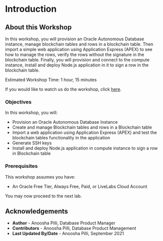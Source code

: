 # Introduction

## About this Workshop

In this workshop, you will provision an Oracle Autonomous Database instance, manage blockchain tables and rows in a blockchain table. Then import a simple web application using Application Express (APEX) to see how to manage the rows, verify the rows without the signature in the blockchain table. Finally, you will provision and connect to the compute instance, install and deploy Node.js application in it to sign a row in the blockchain table.

Estimated Workshop Time: 1 hour, 15 minutes

<if type="odbw">If you would like to watch us do the workshop, click [here](https://youtu.be/Frv6V1-gzR8).</if>

### Objectives

In this workshop, you will:

* Provision an Oracle Autonomous Database Instance
* Create and manage Blockchain tables and rows in a Blockchain table
* Import a web application using Application Express (APEX) and test the blockchain tables functionality in the application
* Generate SSH keys
* Install and deploy Node.js application in compute instance to sign a row in Blockchain table

### Prerequisites

This workshop assumes you have:

* An Oracle Free Tier, Always Free, Paid, or LiveLabs Cloud Account

You may now proceed to the next lab.

## Acknowledgements

* **Author** - Anoosha Pilli, Database Product Manager
* **Contributors** -  Anoosha Pilli, Database Product Management
* **Last Updated By/Date** - Anoosha Pilli, September 2021